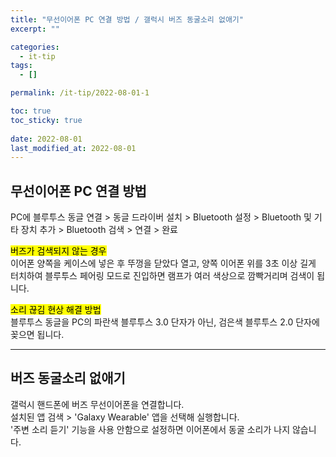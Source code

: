 ```yaml
---
title: "무선이어폰 PC 연결 방법 / 갤럭시 버즈 동굴소리 없애기"
excerpt: ""

categories:
  - it-tip
tags:
  - []

permalink: /it-tip/2022-08-01-1

toc: true
toc_sticky: true
 
date: 2022-08-01
last_modified_at: 2022-08-01
---
```


## 무선이어폰 PC 연결 방법
PC에 블루투스 동글 연결 > 동글 드라이버 설치 > Bluetooth 설정 > Bluetooth 및 기타 장치 추가 > Bluetooth 검색 > 연결 > 완료

<mark>버즈가 검색되지 않는 경우</mark>  
이어폰 양쪽을 케이스에 넣은 후 뚜껑을 닫았다 열고, 양쪽 이어폰 위를 3초 이상 길게 터치하여 블루투스 페어링 모드로 진입하면 램프가 여러 색상으로 깜빡거리며 검색이 됩니다.

<mark>소리 끊김 현상 해결 방법</mark>  
블루투스 동글을 PC의 파란색 블루투스 3.0 단자가 아닌, 검은색 블루투스 2.0 단자에 꽂으면 됩니다.

---

## 버즈 동굴소리 없애기

갤럭시 핸드폰에 버즈 무선이어폰을 연결합니다.  
설치된 앱 검색 > 'Galaxy Wearable' 앱을 선택해 실행합니다.  
'주변 소리 듣기' 기능을 사용 안함으로 설정하면 이어폰에서 동굴 소리가 나지 않습니다.
